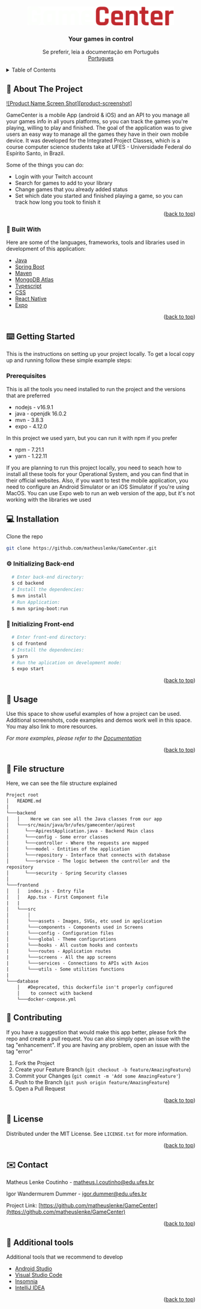 <div id="top"></div>


<!-- [![Contributors][contributors-shield]][contributors-url]
[![Stargazers][stars-shield]][stars-url]
[![Issues][issues-shield]][issues-url]
[![MIT License][license-shield]][license-url] -->


<!-- PROJECT LOGO -->
<br />
<div align="center">
  <a href="https://github.com/othneildrew/Best-README-Template">
    <img src="docs/images/GameCenter.png" alt="Logo"  height="50">
  </a>

  <h3 align="center">Your games in control</h3>

  <p align="center">
    Se preferir, leia a documentação em Português
    <br />
    <a href="https://github.com/othneildrew/Best-README-Template">Portugues</a>
  </p>
</div>



<!-- TABLE OF CONTENTS -->
<details>
  <summary>Table of Contents</summary>
  <ol>
    <li><a href="#about-the-project">About The Project</a></li>
    <li><a href="#built-with">Built With</a></li>
    <li><a href="#getting-started">Getting Started</a></li>
    <li><a href="#prerequisites">Prerequisites</a></li>
    <li><a href="#installation">Installation</a></li>
    <li><a href="#usage">Usage</a></li>
    <li><a href="#usage">File Structure</a></li>
    <li><a href="#contributing">Contributing</a></li>
    <li><a href="#license">License</a></li>
    <li><a href="#contact">Contact</a></li>
    <li><a href="#additional-tools">Additional Tools</a></li>
  </ol>
</details>



<!-- ABOUT THE PROJECT -->
## 📝 About The Project

[![Product Name Screen Shot][product-screenshot]](https://example.com)

GameCenter is a mobile App (android & iOS) and an API to you manage all your games info in all yours platforms, so you can track the games you're playing, willing to play and finished. The goal of the application was to give users an easy way to manage all the games they have in their own mobile device.
It was developed for the Integrated Project Classes, which is a course computer science students take at UFES - Universidade Federal do Espírito Santo, in Brazil.

Some of the things you can do:
* Login with your Twitch account
* Search for games to add to your library
* Change games that you already added status
* Set which date you started and finished playing a game, so you can track how long you took to finish it

<p align="right">(<a href="#top">back to top</a>)</p>



### 🔨 Built With

Here are some of the languages, frameworks, tools and libraries used in development of this application:

* [Java](https://www.java.com/)
* [Spring Boot](https://spring.io/projects/spring-boot)
* [Maven](https://maven.apache.org/)
* [MongoDB Atlas](https://www.mongodb.com/cloud/atlas)
* [Typescript](https://www.typescriptlang.org/)
* [CSS](https://developer.mozilla.org/en-US/docs/Web/CSS)
* [React Native](https://reactnative.dev/)
* [Expo](https://expo.dev/)

<p align="right">(<a href="#top">back to top</a>)</p>



<!-- GETTING STARTED -->
## ⌨️ Getting Started

This is the instructions on setting up your project locally. To get a local copy up and running follow these simple example steps:

### Prerequisites

This is all the tools you need installed to run the project and the versions that are preferred
* nodejs - v16.9.1
* java - openjdk 16.0.2
* mvn - 3.8.3
* expo - 4.12.0

In this project we used yarn, but you can run it with npm if you prefer
* npm - 7.21.1
* yarn - 1.22.11


If you are planning to run this project locally, you need to seach how to install all these tools for your Operational System, and you can find that in their official websites. Also, if you want to test the mobile application, you need to configure an Android Simulator or an iOS Simulator if you're using MacOS. You can use Expo web to run an web version of the app, but it's not working with the libraries we used

## 💻 Installation

Clone the repo
```sh
git clone https://github.com/matheuslenke/GameCenter.git
```

### ⚙️ Initializing Back-end
```bash
  # Enter back-end directory:
  $ cd backend
  # Install the dependencies:
  $ mvn install
  # Run Application:
  $ mvn spring-boot:run
```

### 📱 Initializing Front-end
```bash
  # Enter front-end directory:
  $ cd frontend
  # Install the dependencies:
  $ yarn
  # Run the aplication on development mode:
  $ expo start
```

<p align="right">(<a href="#top">back to top</a>)</p>



<!-- USAGE EXAMPLES -->
## 📲 Usage
<!-- TODO -->

Use this space to show useful examples of how a project can be used. Additional screenshots, code examples and demos work well in this space. You may also link to more resources.

_For more examples, please refer to the [Documentation](https://example.com)_

<p align="right">(<a href="#top">back to top</a>)</p>

## 📁 File structure

Here, we can see the file structure explained

```
Project root
│   README.md
│   
└───backend
│   │    Here we can see all the Java classes from our app
│   └───src/main/java/br/ufes/gamecenter/apirest
│      └───ApirestApplication.java - Backend Main class
│      └───config - Some error classes
│      └───controller - Where the requests are mapped
│      └───model - Entities of the application
│      └───repository - Interface that connects with database
│      └───service - The logic between the controller and the repository
│      └───security - Spring Security classes
│
└───frontend
│   │   index.js - Entry file
│   │   App.tsx - First Component file
|   |
│   └───src
│       │
│       └───assets - Images, SVGs, etc used in application
│       └───components - Components used in Screens
|       └───config - Configuration files
│       └───global - Theme configurations
|       └───hooks - All custom hooks and contexts
|       └───routes - Application routes
|       └───screens - All the app screens
|       └───services - Connections to APIs with Axios
|       └───utils - Some utilities functions
|
└───database
    │   #Deprecated, this dockerfile isn't properly configured
    │    to connect with backend
    └───docker-compose.yml

```



<!-- CONTRIBUTING -->
## 🤝 Contributing

If you have a suggestion that would make this app better, please fork the repo and create a pull request. You can also simply open an issue with the tag "enhancement". If you are having any problem, open an issue with the tag "error"

1. Fork the Project
2. Create your Feature Branch (`git checkout -b feature/AmazingFeature`)
3. Commit your Changes (`git commit -m 'Add some AmazingFeature'`)
4. Push to the Branch (`git push origin feature/AmazingFeature`)
5. Open a Pull Request


<p align="right">(<a href="#top">back to top</a>)</p>


<!-- LICENSE -->
## 🔐 License

Distributed under the MIT License. See `LICENSE.txt` for more information.

<p align="right">(<a href="#top">back to top</a>)</p>



<!-- CONTACT -->
## ✉️ Contact


Matheus Lenke Coutinho - matheus.l.coutinho@edu.ufes.br

Igor Wandermurem Dummer - igor.dummer@edu.ufes.br

Project Link: [https://github.com/matheuslenke/GameCenter](https://github.com/matheuslenke/GameCenter)

<p align="right">(<a href="#top">back to top</a>)</p>



<!-- ACKNOWLEDGMENTS -->
## 🔧 Additional tools

Additional tools that we recommend to develop

* [Android Studio](https://developer.android.com/studio)
* [Visual Studio Code](https://code.visualstudio.com/)
* [Insomnia](https://insomnia.rest/)
* [IntelliJ IDEA](https://www.jetbrains.com/pt-br/idea/)

<p align="right">(<a href="#top">back to top</a>)</p>

